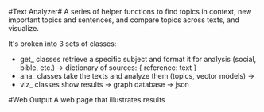 

#Text Analyzer#
A series of helper functions to find topics in context, new important topics and sentences, and compare topics across texts, and visualize.

It's broken into 3 sets of classes:
* get_ classes retrieve a specific subject and format it for analysis (social, bible, etc.)
    -> dictionary of sources: { reference: text }
* ana_ classes take the texts and analyze them (topics, vector models)
    -> 
* viz_ classes show results
    -> graph database
    -> json 


#Web Output
A web page that illustrates results



